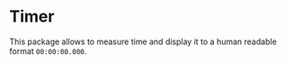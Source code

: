 # Timer

This package allows to measure time and display it to a human readable format `00:00:00.000`.